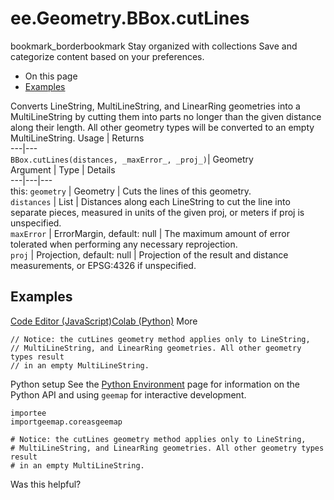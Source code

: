  
#  ee.Geometry.BBox.cutLines
bookmark_borderbookmark Stay organized with collections  Save and categorize content based on your preferences.
  * On this page
  * [Examples](https://developers.google.com/earth-engine/apidocs/ee-geometry-bbox-cutlines#examples)


Converts LineString, MultiLineString, and LinearRing geometries into a MultiLineString by cutting them into parts no longer than the given distance along their length. All other geometry types will be converted to an empty MultiLineString.
Usage | Returns  
---|---  
`BBox.cutLines(distances, _maxError_, _proj_)`|  Geometry  
Argument | Type | Details  
---|---|---  
this: `geometry` | Geometry | Cuts the lines of this geometry.  
`distances` | List | Distances along each LineString to cut the line into separate pieces, measured in units of the given proj, or meters if proj is unspecified.  
`maxError` | ErrorMargin, default: null | The maximum amount of error tolerated when performing any necessary reprojection.  
`proj` | Projection, default: null | Projection of the result and distance measurements, or EPSG:4326 if unspecified.  
## Examples
[Code Editor (JavaScript)](https://developers.google.com/earth-engine/apidocs/ee-geometry-bbox-cutlines#code-editor-javascript-sample)[Colab (Python)](https://developers.google.com/earth-engine/apidocs/ee-geometry-bbox-cutlines#colab-python-sample) More
```
// Notice: the cutLines geometry method applies only to LineString,
// MultiLineString, and LinearRing geometries. All other geometry types result
// in an empty MultiLineString.
```
Python setup
See the [ Python Environment](https://developers.google.com/earth-engine/guides/python_install) page for information on the Python API and using `geemap` for interactive development.
```
importee
importgeemap.coreasgeemap
```
```
# Notice: the cutLines geometry method applies only to LineString,
# MultiLineString, and LinearRing geometries. All other geometry types result
# in an empty MultiLineString.
```

Was this helpful?
